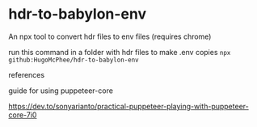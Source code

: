 # hdr-to-babylon-env

An npx tool to convert hdr files to env files (requires chrome)

run this command in a folder with hdr files to make .env copies
`npx github:HugoMcPhee/hdr-to-babylon-env`

references

guide for using puppeteer-core

https://dev.to/sonyarianto/practical-puppeteer-playing-with-puppeteer-core-7i0
